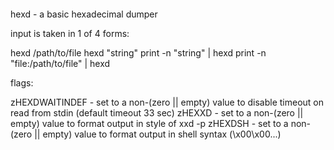 ‎
=

hexd - a basic hexadecimal dumper


input is taken in 1 of 4 forms: 

  hexd /path/to/file
  hexd "string"
  print -n "string" | hexd
  print -n "file:/path/to/file" | hexd


flags:

  zHEXDWAITINDEF - set to a non-(zero || empty) value to disable timeout on read from stdin (default timeout 33 sec)
  zHEXXD - set to a non-(zero || empty) value to format output in style of xxd -p
  zHEXDSH - set to a non-(zero || empty) value to format output in shell syntax (\x00\x00...)
